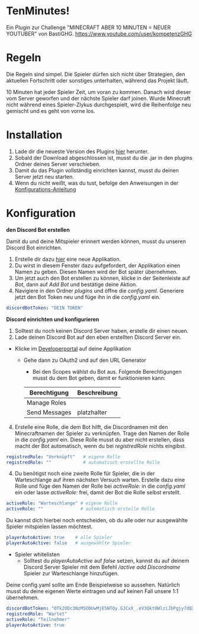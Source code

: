 # TenMinutes!
Ein Plugin zur Challenge "MINECRAFT ABER 10 MINUTEN = NEUER YOUTUBER" von BastiGHG.
https://www.youtube.com/user/kompetenzGHG

# Regeln
Die Regeln sind simpel. Die Spieler dürfen sich nicht über Strategien, den aktuellen Fortschritt oder sonstiges unterhalten, während das Projekt läuft.

10 Minuten hat jeder Spieler Zeit, um voran zu kommen. Danach wird dieser vom Server geworfen und der nächste Spieler darf joinen.
Wurde Minecraft nicht während eines Spieler-Zlykus durchgespielt, wird die Reihenfolge neu gemischt und es geht von vorne los.

# Installation
1. Lade dir die neueste Version des Plugins [hier](https://github.com/LittleKing205/TenMinutesPlugin/releases/latest) herunter.
2. Sobald der Download abgeschlossen ist, musst du die .jar in den plugins Ordner deines Server verschieben.
3. Damit du das Plugin vollständig einrichten kannst, musst du deinen Server jetzt neu starten.
4. Wenn du nicht weißt, was du tust, befolge den Anweisungen in der [Konfigurations-Anleitung](https://github.com/LittleKing205/TenMinutesPlugin/blob/master/README.md#konfiguration)

# Konfiguration
**den Discord Bot erstellen**

Damit du und deine Mitspieler erinnert werden können, musst du unseren Discord Bot einrichten.
1. Erstelle dir dazu [hier](https://discord.com/developers/applications) eine neue Applikation.
2. Du wirst in diesem Fenster dazu aufgefordert, der Applikation einen Namen zu geben. Diesen Namen wird der Bot später übernehmen.
3. Um jetzt auch den Bot erstellen zu können, klicke in der Seitenleiste auf *Bot*, dann auf *Add Bot* und bestätige deine Aktion.
4. Navigiere in den Ordner *plugins* und öffne die *config.yaml*. Generiere jetzt den Bot Token neu und füge ihn in die *config.yaml* ein.
```yaml
discordBotToken: "DEIN TOKEN"
```
**Discord einrichten und konfigurieren**

1. Solltest du noch keinen Discord Server haben, erstelle dir einen neuen.
2. Lade deinen Discord Bot auf den eben erstellten Discord Server ein.
- Klicke im [Developerportal](https://discord.com/developers/applications) auf deine Applikation
  - Gehe dann zu OAuth2 und auf den URL Generator
    - Bei den Scopes wählst du Bot aus. Folgende Berechtigungen musst du dem Bot geben, damit er funktionieren kann:

    | Berechtigung | Beschreibung |
    | ------------ | ------------ |
    | Manage Roles |  |
    | Send Messages | platzhalter |
4. Erstelle eine Rolle, die dem Bot hilft, die Discordnamen mit den Minecraftnamen der Spieler zu verknüpfen. Trage den Namen der Rolle in die *config.yaml* ein. Diese Rolle musst du aber nicht erstellen, dass macht der Bot automatisch, wenn du bei *registredRole* nichts eingibst.
```yaml
registredRole: "Verknüpft"   # eigene Rolle
registredRole: ""            # automatisch erstellte Rolle
```
4. Du benötigst noch eine zweite Rolle für Spieler, die in der Warteschlange auf ihren nächsten Versuch warten. Erstelle dazu eine Rolle und füge den Namen der Rolle bei *activeRole:* in die *config.yaml* ein oder lasse *activeRole:* frei, damit der Bot die Rolle selbst erstellt.
```yaml
activeRole: "Warteschlange" # eigene Rolle
activeRole: ""              # automatisch erstelle Rolle
```
Du kannst dich hierbei noch entscheiden, ob du alle oder nur ausgewählte Spieler mitspielen lassen möchtest.
```yaml
playerAutoActive: true    # alle Spieler
playerAutoActive: false   # ausgewählte Spieler
```
- Spieler whitelisten
  - Solltest du *playerAutoActive* auf *false* setzen, kannst du auf deinem Discord Server Spieler mit dem Befehl */active add Discordname* Spieler zur Warteschlange hinzufügen.


Deine config.yaml sollte am Ende Beispielweise so aussehen. Natürlich musst du deine eigenen Werte eintragen und auf keinen Fall unsere 1:1 übernehmen.
```yaml
discordBotToken: "OTk2ODc3NzM5ODUwMjE5NTQy.GJCxX_.eV3QktOWlziJbPgjy7dQX_9djWtOv6Wt2FgljE"
registredRole: "Wartet"
activeRole: "Teilnehmer"
playerAutoActive: true
```
